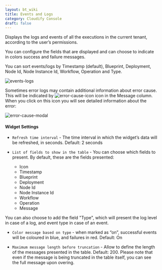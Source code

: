 ```yaml
---
layout: bt_wiki
title: Events and Logs
category: Cloudify Console
draft: false
---
```

Displays the logs and events of all the executions in the current tenant, according to the user’s permissions. 

You can configure the fields that are displayed and can choose to indicate in colors success and failure messages.

You can sort events/logs by Timestamp (default), Blueprint, Deployment, Node Id, Node Instance Id, Workflow, Operation and Type.

![events-logs]( /images/ui/widgets/events-logs-2.png )

Sometimes error logs may contain additional information about error cause. This will be indicated by ![error-cause-icon]( /images/ui/icons/error-cause-icon.png ) icon in the Message column. When you click on this icon you will see detailed information about the error:

![error-cause-modal]( /images/ui/widgets/events-logs-error-cause-modal.png )


#### Widget Settings
* `Refresh time interval` - The time interval in which the widget’s data will be refreshed, in seconds. Default: 2 seconds
* `List of fields to show in the table` - You can choose which fields to present. By default, these are the fields presented: 

   * Icon
   * Timestamp
   * Blueprint
   * Deployment
   * Node Id
   * Node Instance Id
   * Workflow
   * Operation
   * Message
   
You can also choose to add the field "Type", which will present the log level in case of a log, and event type in case of an event. 

* `Color message based on type` - when marked as “on”, successful events will be coloured in blue, and failures in red. Default: On

* `Maximum message length before truncation` - Allow to define the length of the messages presented in the table. Default: 200. Please note that even if the message is being truncated in the table itself, you can see the full message upon overing. 